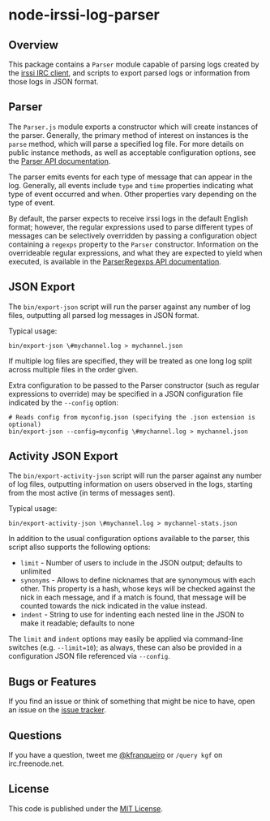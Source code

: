 # node-irssi-log-parser

## Overview

This package contains a `Parser` module capable of parsing logs created by the
[irssi IRC client](http://irssi.org/), and scripts to export parsed logs or
information from those logs in JSON format.

## Parser

The `Parser.js` module exports a constructor which will create instances of the
parser.  Generally, the primary method of interest on instances is the `parse`
method, which will parse a specified log file.  For more details on public
instance methods, as well as acceptable configuration options, see the
[Parser API documentation](API.md).

The parser emits events for each type of message that can appear in the log.
Generally, all events include `type` and `time` properties indicating what type
of event occurred and when.  Other properties vary depending on the type of event.

By default, the parser expects to receive irssi logs in the default English
format; however, the regular expressions used to parse different types of
messages can be selectively overridden by passing a configuration object
containing a `regexps` property to the `Parser` constructor.  Information on the
overrideable regular expressions, and what they are expected to yield when
executed, is available in the [ParserRegexps API documentation](API.md#parserregexps--object).

## JSON Export

The `bin/export-json` script will run the parser against any number of log files,
outputting all parsed log messages in JSON format.

Typical usage:

	bin/export-json \#mychannel.log > mychannel.json

If multiple log files are specified, they will be treated as one long log
split across multiple files in the order given.

Extra configuration to be passed to the Parser constructor (such as regular
expressions to override) may be specified in a JSON configuration file
indicated by the `--config` option:

	# Reads config from myconfig.json (specifying the .json extension is optional)
	bin/export-json --config=myconfig \#mychannel.log > mychannel.json

## Activity JSON Export

The `bin/export-activity-json` script will run the parser against any number of
log files, outputting information on users observed in the logs, starting from
the most active (in terms of messages sent).

Typical usage:

	bin/export-activity-json \#mychannel.log > mychannel-stats.json

In addition to the usual configuration options available to the parser, this
script allso supports the following options:

* `limit` - Number of users to include in the JSON output; defaults to unlimited
* `synonyms` - Allows to define nicknames that are synonymous with each other.
	This property is a hash, whose keys will be checked against the nick in each
	message, and if a match is found, that message will be counted towards the
	nick indicated in the value instead.
* `indent` - String to use for indenting each nested line in the JSON to make
	it readable; defaults to none

The `limit` and `indent` options may easily be applied via command-line switches
(e.g. `--limit=10`); as always, these can also be provided in a configuration
JSON file referenced via `--config`.

## Bugs or Features

If you find an issue or think of something that might be nice to have, open an
issue on the [issue tracker](https://github.com/kfranqueiro/node-irssi-log-parser/issues).

## Questions

If you have a question, tweet me [@kfranqueiro](https://twitter.com/kfranqueiro)
or `/query kgf` on irc.freenode.net.

## License

This code is published under the [MIT License](LICENSE).
